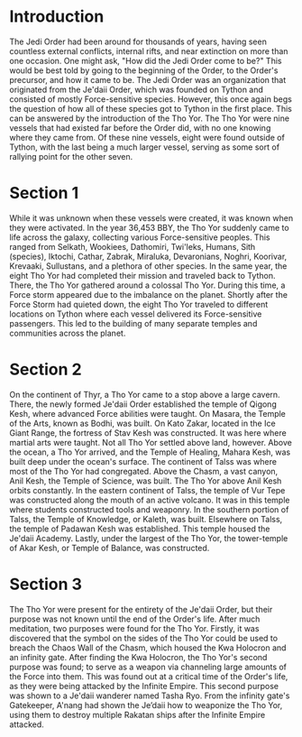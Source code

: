 # Introduction

The Jedi Order had been around for thousands of years, having seen countless external conflicts, internal rifts, and near extinction on more than one occasion.
One might ask, "How did the Jedi Order come to be?" This would be best told by going to the beginning of the Order, to the Order's precursor, and how it came to be.
The Jedi Order was an organization that originated from the Je'daii Order, which was founded on Tython and consisted of mostly Force-sensitive species.
However, this once again begs the question of how all of these species got to Tython in the first place.
This can be answered by the introduction of the Tho Yor.
The Tho Yor were nine vessels that had existed far before the Order did, with no one knowing where they came from.
Of these nine vessels, eight were found outside of Tython, with the last being a much larger vessel, serving as some sort of rallying point for the other seven.

# Section 1

While it was unknown when these vessels were created, it was known when they were activated.
In the year 36,453 BBY, the Tho Yor suddenly came to life across the galaxy, collecting various Force-sensitive peoples.
This ranged from Selkath, Wookiees, Dathomiri, Twi'leks, Humans, Sith (species), Iktochi, Cathar, Zabrak, Miraluka, Devaronians, Noghri, Koorivar, Krevaaki, Sullustans, and a plethora of other species.
In the same year, the eight Tho Yor had completed their mission and traveled back to Tython.
There, the Tho Yor gathered around a colossal Tho Yor.
During this time, a Force storm appeared due to the imbalance on the planet.
Shortly after the Force Storm had quieted down, the eight Tho Yor traveled to different locations on Tython where each vessel delivered its Force-sensitive passengers.
This led to the building of many separate temples and communities across the planet.

# Section 2

On the continent of Thyr, a Tho Yor came to a stop above a large cavern.
There, the newly formed Je'daii Order established the temple of Qigong Kesh, where advanced Force abilities were taught.
On Masara, the Temple of the Arts, known as Bodhi, was built.
On Kato Zakar, located in the Ice Giant Range, the fortress of Stav Kesh was constructed.
It was here where martial arts were taught.
Not all Tho Yor settled above land, however.
Above the ocean, a Tho Yor arrived, and the Temple of Healing, Mahara Kesh, was built deep under the ocean's surface.
The continent of Talss was where most of the Tho Yor had congregated.
Above the Chasm, a vast canyon, Anil Kesh, the Temple of Science, was built.
The Tho Yor above Anil Kesh orbits constantly.
In the eastern continent of Talss, the temple of Vur Tepe was constructed along the mouth of an active volcano.
It was in this temple where students constructed tools and weaponry.
In the southern portion of Talss, the Temple of Knowledge, or Kaleth, was built.
Elsewhere on Talss, the temple of Padawan Kesh was established.
This temple housed the Je'daii Academy.
Lastly, under the largest of the Tho Yor, the tower-temple of Akar Kesh, or Temple of Balance, was constructed.

# Section 3

The Tho Yor were present for the entirety of the Je'daii Order, but their purpose was not known until the end of the Order's life.
After much meditation, two purposes were found for the Tho Yor.
Firstly, it was discovered that the symbol on the sides of the Tho Yor could be used to breach the Chaos Wall of the Chasm, which housed the Kwa Holocron and an infinity gate.
After finding the Kwa Holocron, the Tho Yor's second purpose was found; to serve as a weapon via channeling large amounts of the Force into them.
This was found out at a critical time of the Order's life, as they were being attacked by the Infinite Empire.
This second purpose was shown to a Je'daii wanderer named Tasha Ryo.
From the infinity gate's Gatekeeper, A'nang had shown the Je’daii how to weaponize the Tho Yor, using them to destroy multiple Rakatan ships after the Infinite Empire attacked.
